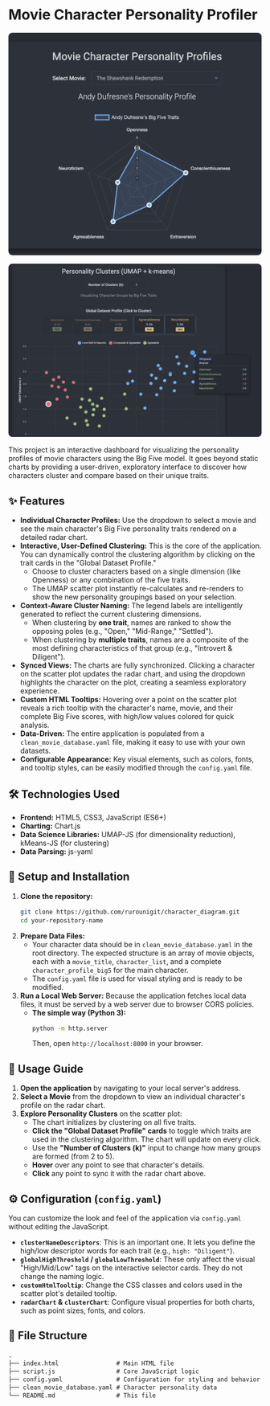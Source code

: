 # Movie Character Personality Profiler

<p align="center">
  <img src="README01.jpg" alt="Screenshot of the Big5 Radar Chart" style="border-radius: 8px;">
  <br>
</p>

<p align="center">
  <img src="README02.jpg" alt="Screenshot of the Big5 interactive clustering" style="border-radius: 8px;">
  <br>
</p>

This project is an interactive dashboard for visualizing the personality profiles of movie characters using the Big Five model. It goes beyond static charts by providing a user-driven, exploratory interface to discover how characters cluster and compare based on their unique traits.

## ✨ Features

*   **Individual Character Profiles:** Use the dropdown to select a movie and see the main character's Big Five personality traits rendered on a detailed radar chart.
*   **Interactive, User-Defined Clustering:** This is the core of the application. You can dynamically control the clustering algorithm by clicking on the trait cards in the "Global Dataset Profile."
    *   Choose to cluster characters based on a single dimension (like Openness) or any combination of the five traits.
    *   The UMAP scatter plot instantly re-calculates and re-renders to show the new personality groupings based on your selection.
*   **Context-Aware Cluster Naming:** The legend labels are intelligently generated to reflect the current clustering dimensions.
    *   When clustering by **one trait**, names are ranked to show the opposing poles (e.g., "Open," "Mid-Range," "Settled").
    *   When clustering by **multiple traits**, names are a composite of the most defining characteristics of that group (e.g., "Introvert & Diligent").
*   **Synced Views:** The charts are fully synchronized. Clicking a character on the scatter plot updates the radar chart, and using the dropdown highlights the character on the plot, creating a seamless exploratory experience.
*   **Custom HTML Tooltips:** Hovering over a point on the scatter plot reveals a rich tooltip with the character's name, movie, and their complete Big Five scores, with high/low values colored for quick analysis.
*   **Data-Driven:** The entire application is populated from a `clean_movie_database.yaml` file, making it easy to use with your own datasets.
*   **Configurable Appearance:** Key visual elements, such as colors, fonts, and tooltip styles, can be easily modified through the `config.yaml` file.

## 🛠️ Technologies Used

*   **Frontend:** HTML5, CSS3, JavaScript (ES6+)
*   **Charting:** Chart.js
*   **Data Science Libraries:** UMAP-JS (for dimensionality reduction), kMeans-JS (for clustering)
*   **Data Parsing:** js-yaml

## 🚀 Setup and Installation

1.  **Clone the repository:**
    ```bash
    git clone https://github.com/rurounigit/character_diagram.git
    cd your-repository-name
    ```
2.  **Prepare Data Files:**
    *   Your character data should be in `clean_movie_database.yaml` in the root directory. The expected structure is an array of movie objects, each with a `movie_title`, `character_list`, and a complete `character_profile_big5` for the main character.
    *   The `config.yaml` file is used for visual styling and is ready to be modified.
3.  **Run a Local Web Server:** Because the application fetches local data files, it must be served by a web server due to browser CORS policies.
    *   **The simple way (Python 3):**
        ```bash
        python -m http.server
        ```
        Then, open `http://localhost:8000` in your browser.

## 📖 Usage Guide

1.  **Open the application** by navigating to your local server's address.
2.  **Select a Movie** from the dropdown to view an individual character's profile on the radar chart.
3.  **Explore Personality Clusters** on the scatter plot:
    *   The chart initializes by clustering on all five traits.
    *   **Click the "Global Dataset Profile" cards** to toggle which traits are used in the clustering algorithm. The chart will update on every click.
    *   Use the **"Number of Clusters (k)"** input to change how many groups are formed (from 2 to 5).
    *   **Hover** over any point to see that character's details.
    *   **Click** any point to sync it with the radar chart above.

## ⚙️ Configuration (`config.yaml`)

You can customize the look and feel of the application via `config.yaml` without editing the JavaScript.

*   **`clusterNameDescriptors`**: This is an important one. It lets you define the high/low descriptor words for each trait (e.g., `high: "Diligent"`).
*   **`globalHighThreshold` / `globalLowThreshold`**: These only affect the visual "High/Mid/Low" tags on the interactive selector cards. They do not change the naming logic.
*   **`customHtmlTooltip`**: Change the CSS classes and colors used in the scatter plot's detailed tooltip.
*   **`radarChart` & `clusterChart`**: Configure visual properties for both charts, such as point sizes, fonts, and colors.

## 📁 File Structure

```
.
├── index.html                # Main HTML file
├── script.js                 # Core JavaScript logic
├── config.yaml               # Configuration for styling and behavior
├── clean_movie_database.yaml # Character personality data
└── README.md                 # This file
```